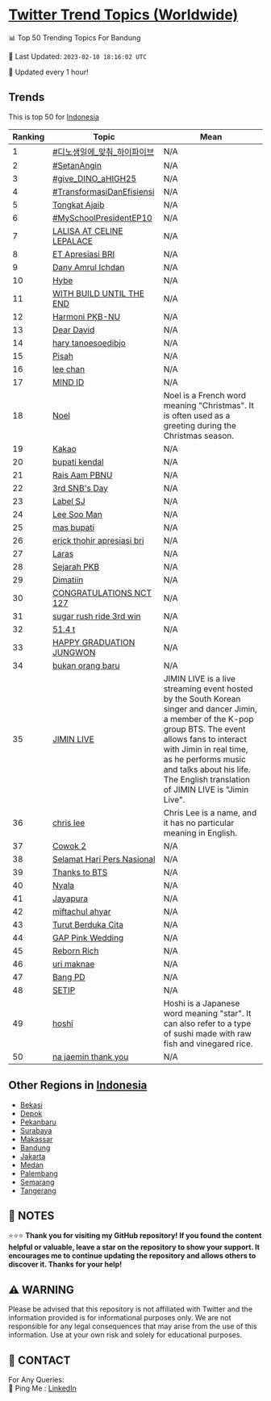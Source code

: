 [Twitter Trend Topics (Worldwide)](https://github.com/ErcinDedeoglu/Twitter-Trend-Topics)
==========


📊 Top 50 Trending Topics For Bandung

📆 Last Updated: `2023-02-10 18:16:02 UTC`

🔧 Updated every 1 hour!


## Trends

This is top 50 for [Indonesia](</Indonesia>)

| Ranking | Topic | Mean |
| ------- | ------------ | ------------ |
| 1 | [#디노생일에_맞춰_하이파이브](http://twitter.com/search?q=%23%eb%94%94%eb%85%b8%ec%83%9d%ec%9d%bc%ec%97%90_%eb%a7%9e%ec%b6%b0_%ed%95%98%ec%9d%b4%ed%8c%8c%ec%9d%b4%eb%b8%8c) | N/A |
| 2 | [#SetanAngin](http://twitter.com/search?q=%23SetanAngin) | N/A |
| 3 | [#give_DINO_aHIGH25](http://twitter.com/search?q=%23give_DINO_aHIGH25) | N/A |
| 4 | [#TransformasiDanEfisiensi](http://twitter.com/search?q=%23TransformasiDanEfisiensi) | N/A |
| 5 | [Tongkat Ajaib](http://twitter.com/search?q=Tongkat+Ajaib) | N/A |
| 6 | [#MySchoolPresidentEP10](http://twitter.com/search?q=%23MySchoolPresidentEP10) | N/A |
| 7 | [LALISA AT CELINE LEPALACE](http://twitter.com/search?q=LALISA+AT+CELINE+LEPALACE) | N/A |
| 8 | [ET Apresiasi BRI](http://twitter.com/search?q=ET+Apresiasi+BRI) | N/A |
| 9 | [Dany Amrul Ichdan](http://twitter.com/search?q=Dany+Amrul+Ichdan) | N/A |
| 10 | [Hybe](http://twitter.com/search?q=Hybe) | N/A |
| 11 | [WITH BUILD UNTIL THE END](http://twitter.com/search?q=WITH+BUILD+UNTIL+THE+END) | N/A |
| 12 | [Harmoni PKB-NU](http://twitter.com/search?q=Harmoni+PKB-NU) | N/A |
| 13 | [Dear David](http://twitter.com/search?q=Dear+David) | N/A |
| 14 | [hary tanoesoedibjo](http://twitter.com/search?q=hary+tanoesoedibjo) | N/A |
| 15 | [Pisah](http://twitter.com/search?q=Pisah) | N/A |
| 16 | [lee chan](http://twitter.com/search?q=lee+chan) | N/A |
| 17 | [MIND ID](http://twitter.com/search?q=MIND+ID) | N/A |
| 18 | [Noel](http://twitter.com/search?q=Noel) | Noel is a French word meaning "Christmas". It is often used as a greeting during the Christmas season. |
| 19 | [Kakao](http://twitter.com/search?q=Kakao) | N/A |
| 20 | [bupati kendal](http://twitter.com/search?q=bupati+kendal) | N/A |
| 21 | [Rais Aam PBNU](http://twitter.com/search?q=Rais+Aam+PBNU) | N/A |
| 22 | [3rd SNB's Day](http://twitter.com/search?q=3rd+SNB%27s+Day) | N/A |
| 23 | [Label SJ](http://twitter.com/search?q=Label+SJ) | N/A |
| 24 | [Lee Soo Man](http://twitter.com/search?q=Lee+Soo+Man) | N/A |
| 25 | [mas bupati](http://twitter.com/search?q=mas+bupati) | N/A |
| 26 | [erick thohir apresiasi bri](http://twitter.com/search?q=erick+thohir+apresiasi+bri) | N/A |
| 27 | [Laras](http://twitter.com/search?q=Laras) | N/A |
| 28 | [Sejarah PKB](http://twitter.com/search?q=Sejarah+PKB) | N/A |
| 29 | [Dimatiin](http://twitter.com/search?q=Dimatiin) | N/A |
| 30 | [CONGRATULATIONS NCT 127](http://twitter.com/search?q=CONGRATULATIONS+NCT+127) | N/A |
| 31 | [sugar rush ride 3rd win](http://twitter.com/search?q=sugar+rush+ride+3rd+win) | N/A |
| 32 | [51,4 t](http://twitter.com/search?q=51%2c4+t) | N/A |
| 33 | [HAPPY GRADUATION JUNGWON](http://twitter.com/search?q=HAPPY+GRADUATION+JUNGWON) | N/A |
| 34 | [bukan orang baru](http://twitter.com/search?q=bukan+orang+baru) | N/A |
| 35 | [JIMIN LIVE](http://twitter.com/search?q=JIMIN+LIVE) | JIMIN LIVE is a live streaming event hosted by the South Korean singer and dancer Jimin, a member of the K-pop group BTS. The event allows fans to interact with Jimin in real time, as he performs music and talks about his life. The English translation of JIMIN LIVE is "Jimin Live". |
| 36 | [chris lee](http://twitter.com/search?q=chris+lee) | Chris Lee is a name, and it has no particular meaning in English. |
| 37 | [Cowok 2](http://twitter.com/search?q=Cowok+2) | N/A |
| 38 | [Selamat Hari Pers Nasional](http://twitter.com/search?q=Selamat+Hari+Pers+Nasional) | N/A |
| 39 | [Thanks to BTS](http://twitter.com/search?q=Thanks+to+BTS) | N/A |
| 40 | [Nyala](http://twitter.com/search?q=Nyala) | N/A |
| 41 | [Jayapura](http://twitter.com/search?q=Jayapura) | N/A |
| 42 | [miftachul ahyar](http://twitter.com/search?q=miftachul+ahyar) | N/A |
| 43 | [Turut Berduka Cita](http://twitter.com/search?q=Turut+Berduka+Cita) | N/A |
| 44 | [GAP Pink Wedding](http://twitter.com/search?q=GAP+Pink+Wedding) | N/A |
| 45 | [Reborn Rich](http://twitter.com/search?q=Reborn+Rich) | N/A |
| 46 | [uri maknae](http://twitter.com/search?q=uri+maknae) | N/A |
| 47 | [Bang PD](http://twitter.com/search?q=Bang+PD) | N/A |
| 48 | [SETIP](http://twitter.com/search?q=SETIP) | N/A |
| 49 | [hoshi](http://twitter.com/search?q=hoshi) | Hoshi is a Japanese word meaning "star". It can also refer to a type of sushi made with raw fish and vinegared rice. |
| 50 | [na jaemin thank you](http://twitter.com/search?q=na+jaemin+thank+you) | N/A |



## Other Regions in [Indonesia](</Indonesia>)

* [Bekasi](</Indonesia/Bekasi.md>)
* [Depok](</Indonesia/Depok.md>)
* [Pekanbaru](</Indonesia/Pekanbaru.md>)
* [Surabaya](</Indonesia/Surabaya.md>)
* [Makassar](</Indonesia/Makassar.md>)
* [Bandung](</Indonesia/Bandung.md>)
* [Jakarta](</Indonesia/Jakarta.md>)
* [Medan](</Indonesia/Medan.md>)
* [Palembang](</Indonesia/Palembang.md>)
* [Semarang](</Indonesia/Semarang.md>)
* [Tangerang](</Indonesia/Tangerang.md>)



## 📝 NOTES

⭐⭐⭐ **Thank you for visiting my GitHub repository! If you found the content helpful or valuable, leave a star on the repository to show your support. It encourages me to continue updating the repository and allows others to discover it. Thanks for your help!**


## ⚠️ WARNING

Please be advised that this repository is not affiliated with Twitter and the information provided is for informational purposes only. We are not responsible for any legal consequences that may arise from the use of this information. Use at your own risk and solely for educational purposes.


## 📨 CONTACT

 For Any Queries:  
            🏓 Ping Me : [LinkedIn](https://www.linkedin.com/in/ercindedeoglu/)
